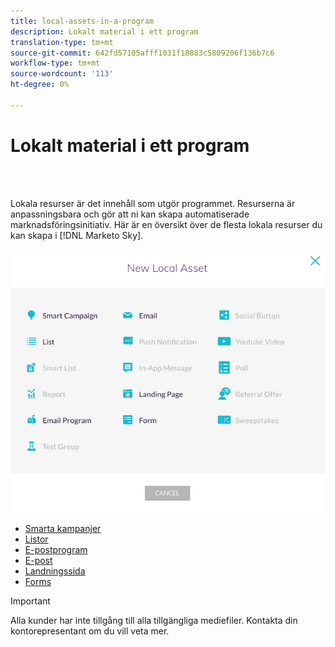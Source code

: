 ```yaml
---
title: local-assets-in-a-program
description: Lokalt material i ett program
translation-type: tm+mt
source-git-commit: 642fd57105afff1031f18883c5809206f136b7c6
workflow-type: tm+mt
source-wordcount: '113'
ht-degree: 0%

---
```



# Lokalt material i ett program

<br> 

Lokala resurser är det innehåll som utgör programmet. Resurserna är anpassningsbara och gör att ni kan skapa automatiserade marknadsföringsinitiativ. Här är en översikt över de flesta lokala resurser du kan skapa i [!DNL Marketo Sky].

![Bild ett](/help/sky/assets/programs/local-assets-in-a-program/local-assets-in-a-program-1.jpg)

* [Smarta kampanjer](https://docs.marketo.com/display/MER/Smart+Campaigns)
* [Listor](https://docs.marketo.com/display/DOCS/Understanding+Static+Lists)
* [E-postprogram](https://docs.marketo.com/display/DOCS/Email+Programs)
* [E-post](https://docs.marketo.com/display/DOCS/Create+an+Email+for+an+Email+Program)
* [Landningssida](https://docs.marketo.com/display/DOCS/Landing+Pages)
* [Forms](https://docs.marketo.com/display/DOCS/Forms)

>[!IMPORTANT]
>
>Alla kunder har inte tillgång till alla tillgängliga mediefiler. Kontakta din kontorepresentant om du vill veta mer.

